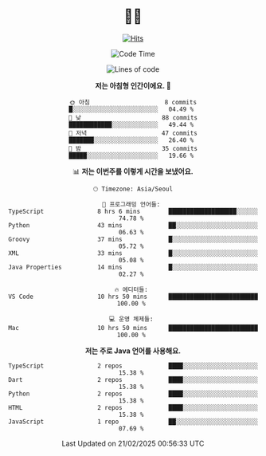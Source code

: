 <div align="center" >


# 👋🏼 

<!-- Hyunsoo's profile -->
  
[![Hits](https://hits.seeyoufarm.com/api/count/incr/badge.svg?url=https%3A%2F%2Fgithub.com%2Ftgt5248%2Fhit-counter&count_bg=%23007EC6&title_bg=%23555555&icon=angellist.svg&icon_color=%23FFFFFF&title=Number+of+visitors&edge_flat=false)](https://hits.seeyoufarm.com)

<!--START_SECTION:waka-->
![Code Time](http://img.shields.io/badge/Code%20Time-453%20hrs%2057%20mins-blue)

![Lines of code](https://img.shields.io/badge/%EC%A0%80%EB%8A%94%20%EC%97%AC%ED%83%9C%EA%B9%8C%EC%A7%80%20-163.0%20thousand%20%EC%A4%84%EC%9D%98%20%EC%BD%94%EB%93%9C%EB%A5%BC%20%EC%9E%91%EC%84%B1%ED%96%88%EC%96%B4%EC%9A%94.-blue)

**저는 아침형 인간이에요. 🐤** 

```text
🌞 아침                     8 commits           █░░░░░░░░░░░░░░░░░░░░░░░░   04.49 % 
🌆 낮　                     88 commits          ████████████░░░░░░░░░░░░░   49.44 % 
🌃 저녁                     47 commits          ███████░░░░░░░░░░░░░░░░░░   26.40 % 
🌙 밤　                     35 commits          █████░░░░░░░░░░░░░░░░░░░░   19.66 % 
```


📊 **저는 이번주를 이렇게 시간을 보냈어요.** 

```text
🕑︎ Timezone: Asia/Seoul

💬 프로그래밍 언어들: 
TypeScript               8 hrs 6 mins        ███████████████████░░░░░░   74.78 % 
Python                   43 mins             ██░░░░░░░░░░░░░░░░░░░░░░░   06.63 % 
Groovy                   37 mins             █░░░░░░░░░░░░░░░░░░░░░░░░   05.72 % 
XML                      33 mins             █░░░░░░░░░░░░░░░░░░░░░░░░   05.08 % 
Java Properties          14 mins             █░░░░░░░░░░░░░░░░░░░░░░░░   02.27 % 

🔥 에디터들: 
VS Code                  10 hrs 50 mins      █████████████████████████   100.00 % 

💻 운영 체제들: 
Mac                      10 hrs 50 mins      █████████████████████████   100.00 % 
```

**저는 주로 Java 언어를 사용해요.** 

```text
TypeScript               2 repos             ████░░░░░░░░░░░░░░░░░░░░░   15.38 % 
Dart                     2 repos             ████░░░░░░░░░░░░░░░░░░░░░   15.38 % 
Python                   2 repos             ████░░░░░░░░░░░░░░░░░░░░░   15.38 % 
HTML                     2 repos             ████░░░░░░░░░░░░░░░░░░░░░   15.38 % 
JavaScript               1 repo              ██░░░░░░░░░░░░░░░░░░░░░░░   07.69 % 
```




 Last Updated on 21/02/2025 00:56:33 UTC
<!--END_SECTION:waka-->
 
<!--
**tgt5248/tgt5248** is a ✨ _special_ ✨ repository because its `README.md` (this file) appears on your GitHub profile.

Here are some ideas to get you started:

- 🔭 I’m currently working on ...
- 🌱 I’m currently learning ...
- 👯 I’m looking to collaborate on ...
- 🤔 I’m looking for help with ...
- 💬 Ask me about ...
- 📫 How to reach me: ...
- 😄 Pronouns: ...
- ⚡ Fun fact: ...
-->
